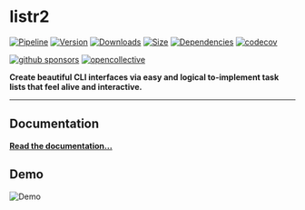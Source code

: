 # listr2

[![Pipeline](https://gitlab.kilic.dev/libraries/listr2/badges/master/pipeline.svg?style=flat-square&ignore_skipped=true)](https://gitlab.kilic.dev/libraries/listr2/-/commits/master) [![Version](https://img.shields.io/npm/v/listr2.svg?style=flat-square&logo=npm)](https://www.npmjs.com/package/listr2?activeTab=versions) [![Downloads](https://img.shields.io/npm/dm/listr2.svg?style=flat-square&logo=npm)](https://www.npmjs.com/package/listr2) [![Size](https://img.shields.io/bundlephobia/min/listr2?style=flat-square&logo=npm)](https://www.npmjs.com/package/listr2) [![Dependencies](https://img.shields.io/librariesio/release/npm/listr2?style=flat-square&logo=npm)](https://www.npmjs.com/package/listr2?activeTab=dependencies) [![codecov](https://codecov.io/gh/listr2/listr2/branch/master/graph/badge.svg?style=flat-square)](https://codecov.io/gh/listr2/listr2)

[![github sponsors](https://img.shields.io/github/sponsors/cenk1cenk2?style=flat-square&logo=github)](https://github.com/sponsors/cenk1cenk2) [![opencollective](https://img.shields.io/opencollective/sponsors/listr2?label=open%20collective&logo=opencollective)](https://opencollective.com/listr2)

**Create beautiful CLI interfaces via easy and logical to-implement task lists that feel alive and interactive.**

---

## Documentation

**[Read the documentation...](https://listr2.kilic.dev)**

## Demo

![Demo](https://media.githubusercontent.com/media/listr2/listr2/master/examples/renderer-default.gif)

